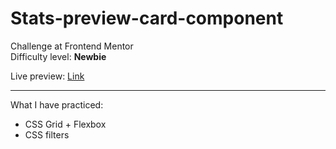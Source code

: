 # Stats-preview-card-component
Challenge at Frontend Mentor</br>
Difficulty level: <b>Newbie</b>

Live preview: <a href="https://stats-preview-card-component-ten-tau.vercel.app">Link</a>

<hr>
What I have practiced: </br>
<ul>
<li>CSS Grid + Flexbox</li>
<li>CSS filters</li>
</ul>
